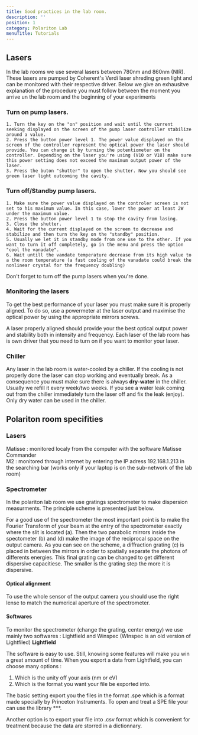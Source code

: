 ```yaml
---
title: Good practices in the lab room.
description: ''
position: 1
category: Polariton Lab
menuTitle: Tutorials
---
```


## Lasers

In the lab rooms we use several lasers between 780nm and 860nm (NIR). These lasers are pumped by Coherent's Verdi laser shreding green light and can be monitored with their respective driver. Below we give an exhausitve explanation of the procedure you must follow between the moment you arrive un the lab room and the beginning of your experiments  

### Turn on pump lasers.

    1. Turn the key on the "on" position and wait until the current seeking displayed on the screen of the pump laser controller stabilize around a value.
    2. Press the button power level 1. The power value displayed on the screen of the controller represent the optical power the laser should provide. You can change it by turning the potentiometer on the controller. Depending on the laser you're using (V10 or V18) make sure this power setting does not exceed the maximum output power of the laser.
    3. Press the buton "shutter" to open the shutter. Now you should see green laser light outcoming the cavity.




### Turn off/Standby pump lasers.

    1. Make sure the power value displayed on the controler screen is not set to his maximum value. In this case, lower the power at least 2W under the maximum value.
    2. Press the button power level 1 to stop the cavity from lasing.
    3. Close the shutter.
    4. Wait for the current displayed on the screen to decrease and stabilize and then turn the key on the "standby" position.
    5. Usually we let it in standby mode from one use to the other. If you want to turn it off completely, go in the menu and press the option "cool the vanadate".
    6. Wait untill the vandate temperature decrease from its high value to a the room temperature (a fast cooling of the vanadate could break the nonlinear crystal for the frequency doubling)

<alert type="warning">
Don't forget to turn off the pump lasers when you're done.
</alert>

### Monitoring the lasers

To get the best performance of your laser you must make sure it is properly aligned. To do so, use a powermeter at the laser output and maximise the optical power by using the appropriate mirrors screws.

A laser properly aligned should provide your the best optical output power and stability both in intensity and frequency. 
Each laser of the lab room has is own driver that you need to turn on if you want to monitor your laser. 

### Chiller 

Any laser in the lab room is water-cooled by a chiller. If the cooling is not properly done the laser can stop working and eventually break. As a consequence you must make sure there is always **dry-water** in the chiller. Usually we refill it every week/two weeks. If you see a water leak coming out from the chiller immediately turn the laser off and fix the leak (enjoy).
<alert type="warning">
Only dry water can be used in the chiller.
</alert>

## Polariton room specifities
### Lasers

Matisse : monitored localy from the computer with the software Matisse Commander  
M2 : monitored through internet by entering the IP adress 192.168.1.213 in the searching bar (works only if your laptop is on the sub-network of the lab room)  
### Spectrometer

In the polariton lab room we use gratings spectrometer to make dispersion measurments. The principle scheme is presented just below.

<article-image src="StartingPackage/tools/spectro_grating.png" alt="Transit folder" size="100" :center="true"></article-image>

For a good use of the spectrometer the most important point is to make the Fourier Transform of your beam at the entry of the spectrometer exactly where the slit is located (a). Then the two parabolic mirrors inside the spectometer (b) and (d) make the image of the reciprocal space on the output camera. As you can see on the scheme, a diffraction grating (c) is placed in between the mirrors in order to spatially separate the photons of differents energies. This final grating can be changed to get different dispersive capacitiese. The smaller is the grating step the more it is dispersive.

#### Optical alignment
To use the whole sensor of the output camera you should use the right lense to match the numerical aperture of the spectrometer. 

#### Softwares
To monitor the spectrometer (change the grating, center energy) we use mainly two softwares : Lightfield and Winspec (WInspec is an old version of Lightfiled)
**Lightfield**

The software is easy to use. Still, knowing some features will make you win a great amount of time. When you export a data from Lightfield, you can choose many options :
1. Which is the unity off your axis (nm or eV)
2. Which is the format you want your file be exported into.

The basic setting export you the files in the format .spe which is a format made specially by Princeton Instruments. To open and treat a SPE file your can use the library ***.

Another option is to export your file into .csv format which is convenient for treatment because the data are storred in a dictionnary.
















